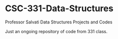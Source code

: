 # CSC-331-Data-Structures
Professor Salvati
Data Structures Projects and Codes

Just an ongoing repository of code from 331 class.

